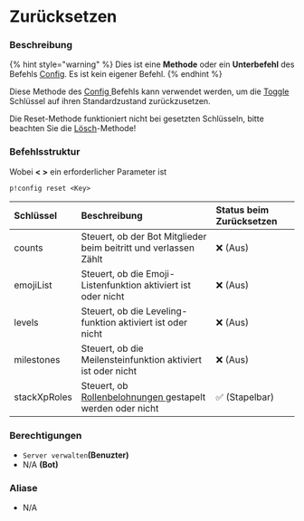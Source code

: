 # Zurücksetzen

### Beschreibung

{% hint style="warning" %}
Dies ist eine **Methode** oder ein **Unterbefehl** des Befehls [Config](./). Es ist kein eigener Befehl.
{% endhint %}

Diese Methode des [Config ](./)Befehls kann verwendet werden, um die [Toggle ](toggle.md)Schlüssel auf ihren Standardzustand zurückzusetzen.

Die Reset-Methode funktioniert nicht bei gesetzten Schlüsseln, bitte beachten Sie die [Lösch](delete.md)-Methode!

### Befehlsstruktur

Wobei **&lt; &gt;** ein erforderlicher Parameter ist

```text
p!config reset <Key>
```

| Schlüssel | Beschreibung | Status beim Zurücksetzen |
| :--- | :--- | :--- |
| counts | Steuert, ob der Bot Mitglieder beim beitritt und verlassen Zählt | ❌ \(Aus\) |
| emojiList | Steuert, ob die Emoji-Listenfunktion aktiviert ist oder nicht | ❌ \(Aus\) |
| levels | Steuert, ob die Leveling-funktion aktiviert ist oder nicht | ❌ \(Aus\) |
| milestones | Steuert, ob die Meilensteinfunktion aktiviert ist oder nicht | ❌ \(Aus\) |
| stackXpRoles | Steuert, ob [Rollenbelohnungen ](../../anleitung/setting-up-server-xp-leveling.md#hinzufuegen-von-rollenbelohnungen)gestapelt werden oder nicht | ✅ \(Stapelbar\) |

### **Berechtigungen**

* `Server verwalten`**\(Benuzter\)**
* N/A **\(Bot\)**

### Aliase

* N/A



